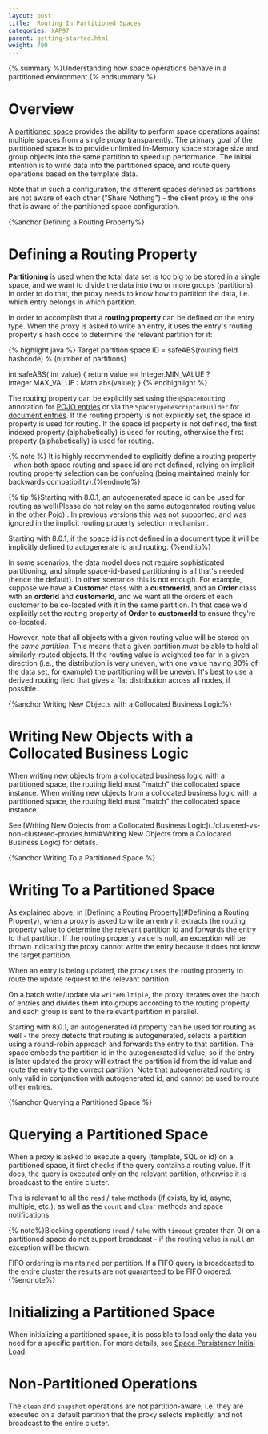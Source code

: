 ```yaml
---
layout: post
title:  Routing In Partitioned Spaces
categories: XAP97
parent: getting-started.html
weight: 700
---
```


{% summary %}Understanding how space operations behave in a partitioned environment.{% endsummary %}

# Overview

A [partitioned space](/product_overview/terminology---data-grid-topologies.html) provides the ability to perform space operations against multiple spaces from a single proxy transparently. The primary goal of the partitioned space is to provide unlimited In-Memory space storage size and group objects into the same partition to speed up performance. The initial intention is to write data into the partitioned space, and route query operations based on the template data.

Note that in such a configuration, the different spaces defined as partitions are not aware of each other ("Share Nothing") - the client proxy is the one that is aware of the partitioned space configuration.

{%anchor Defining a Routing Property%}

# Defining a Routing Property

**Partitioning** is used when the total data set is too big to be stored in a single space, and we want to divide the data into two or more groups (partitions). In order to do that, the proxy needs to know how to partition the data, i.e. which entry belongs in which partition.

In order to accomplish that a **routing property** can be defined on the entry type. When the proxy is asked to write an entry, it uses the entry's routing property's hash code to determine the relevant partition for it:

{% highlight java %}
Target partition space ID = safeABS(routing field hashcode) % (number of partitions)

int safeABS( int value)
{
     return value == Integer.MIN_VALUE ? Integer.MAX_VALUE : Math.abs(value);
}
{% endhighlight %}

The routing property can be explicitly set using the `@SpaceRouting` annotation for [POJO entries](./pojo-support.html) or via the `SpaceTypeDescriptorBuilder` for [document entries](./document-api.html). If the routing property is not explicitly set, the space id property is used for routing. If the space id property is not defined, the first indexed property (alphabetically) is used for routing, otherwise the first property (alphabetically) is used for routing.

{% note %} It is highly recommended to explicitly define a routing property - when both space routing and space id are not defined, relying on implicit routing property selection can be confusing (being maintained mainly for backwards compatibility).{%endnote%}

{% tip %}Starting with 8.0.1, an autogenerated space id can be used for routing as well(Please do not relay on the same autogenrated routing value in the other Pojo) . In previous versions this was not supported, and was ignored in the implicit routing property selection mechanism.

Starting with 8.0.1, if the space id is not defined in a document type it will be implicitly defined to autogenerate id and routing.
{%endtip%}

In some scenarios, the data model does not require sophisticated partitioning, and simple space-id-based partitioning is all that's needed (hence the default). In other scenarios this is not enough. For example, suppose we have a **Customer** class with a **customerId**, and an **Order** class with an **orderId** and **customerId**, and we want all the orders of each customer to be co-located with it in the same partition. In that case we'd explicitly set the routing property of **Order** to **customerId** to ensure they're co-located.

However, note that all objects with a given routing value will be stored on the _same partition_. This means that a given partition _must_ be able to hold all similarly-routed objects. If the routing value is weighted too far in a given direction (i.e., the distribution is very uneven, with one value having 90% of the data set, for example) the partitioning will be uneven. It's best to use a derived routing field that gives a flat distribution across all nodes, if possible.

{%anchor Writing New Objects with a Collocated Business Logic%}

# Writing New Objects with a Collocated Business Logic

When writing new objects from a collocated business logic with a partitioned space, the routing field must "match" the collocated space instance. When writing new objects from a collocated business logic with a partitioned space, the routing field must "match" the collocated space instance.

See [Writing New Objects from a Collocated Business Logic](./clustered-vs-non-clustered-proxies.html#Writing New Objects from a Collocated Business Logic) for details.

{%anchor  Writing To a Partitioned Space %}

# Writing To a Partitioned Space

As explained above, in [Defining a Routing Property](#Defining a Routing Property), when a proxy is asked to write an entry it extracts the routing property value to determine the relevant partition id and forwards the entry to that partition. If the routing property value is null, an exception will be thrown indicating the proxy cannot write the entry because it does not know the target partition.

When an entry is being updated, the proxy uses the routing property to route the update request to the relevant partition.

On a batch write/update via `writeMultiple`, the proxy iterates over the batch of entries and divides them into groups according to the routing property, and each group is sent to the relevant partition in parallel.

Starting with 8.0.1, an autogenerated id property can be used for routing as well - the proxy detects that routing is autogenerated, selects a partition using a round-robin approach and forwards the entry to that partition. The space embeds the partition id in the autogenerated id value, so if the entry is later updated the proxy will extract the partition id from the id value and route the entry to the correct partition. Note that autogenerated routing is only valid in conjunction with autogenerated id, and cannot be used to route other entries.

{%anchor Querying a Partitioned Space %}

# Querying a Partitioned Space

When a proxy is asked to execute a query (template, SQL or id) on a partitioned space, it first checks if the query contains a routing value. If it does, the query is executed only on the relevant partition, otherwise it is broadcast to the entire cluster.

This is relevant to all the `read` / `take` methods (if exists, by id, async, multiple, etc.), as well as the `count` and `clear` methods and space notifications.

{% note%}Blocking operations (`read` / `take` with `timeout` greater than 0) on a partitioned space do not support broadcast - if the routing value is `null` an exception will be thrown.

FIFO ordering is maintained per partition. If a FIFO query is broadcasted to the entire cluster the results are not guaranteed to be FIFO ordered.
{%endnote%}


# Initializing a Partitioned Space

When initializing a partitioned space, it is possible to load only the data you need for a specific partition. For more details, see [Space Persistency Initial Load](./space-persistency-initial-load.html).

# Non-Partitioned Operations

The `clean` and `snapshot` operations are not partition-aware, i.e. they are executed on a default partition that the proxy selects implicitly, and not broadcast to the entire cluster.
